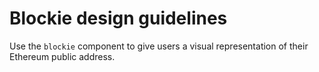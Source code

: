 # Blockie design guidelines

Use the `blockie` component to give users a visual representation of their Ethereum public address.
<!-- STORY -->
